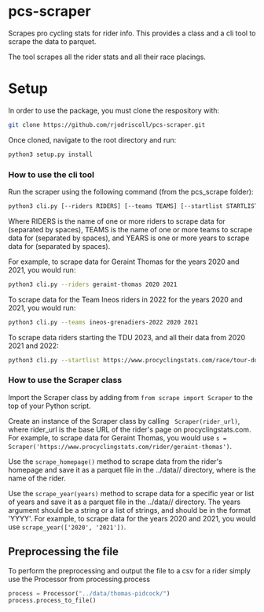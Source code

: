 # pcs-scraper
Scrapes pro cycling stats for rider info. This provides a class and a cli tool to scrape the data to parquet. 

The tool scrapes all the rider stats and all their race placings. 


# Setup 

In order to use the package, you must clone the respository with: 

```bash
git clone https://github.com/rjodriscoll/pcs-scraper.git
```

Once cloned, navigate to the root directory and run: 

```bash
python3 setup.py install
```


### How to use the cli tool 

 Run the scraper using the following command (from the pcs_scrape folder):

 ```bash
 python3 cli.py [--riders RIDERS] [--teams TEAMS] [--startlist STARTLIST] [YEARS ...] 
 ```

Where RIDERS is the name of one or more riders to scrape data for (separated by spaces), TEAMS is the name of one or more teams to scrape data for (separated by spaces), and YEARS is one or more years to scrape data for (separated by spaces).

For example, to scrape data for Geraint Thomas for the years 2020 and 2021, you would run:

 ```bash
 python3 cli.py --riders geraint-thomas 2020 2021 
 ```

To scrape data for the Team Ineos riders in 2022 for the years 2020 and 2021, you would run:

```bash
python3 cli.py --teams ineos-grenadiers-2022 2020 2021
```

To scrape data riders starting the TDU 2023, and all their data from 2020 2021 and 2022:

```bash
python3 cli.py --startlist https://www.procyclingstats.com/race/tour-down-under/2023/startlist 2020 2021 2022
```



### How to use the Scraper class

Import the Scraper class by adding from ``from scrape import Scraper`` to the top of your Python script.

Create an instance of the Scraper class by calling `` Scraper(rider_url)``, where rider_url is the base URL of the rider's page on procyclingstats.com. For example, to scrape data for Geraint Thomas, you would use ``s = Scraper('https://www.procyclingstats.com/rider/geraint-thomas')``.

Use the ``scrape_homepage()`` method to scrape data from the rider's homepage and save it as a parquet file in the ../data/<name>/ directory, where <name> is the name of the rider.

Use the ``scrape_year(years)`` method to scrape data for a specific year or list of years and save it as a parquet file in the ../data/<name>/ directory. The years argument should be a string or a list of strings, and should be in the format 'YYYY'. For example, to scrape data for the years 2020 and 2021, you would use ``scrape_year(['2020', '2021'])``.


## Preprocessing the file

To perform the preprocessing and output the file to a csv for a rider simply use the Processor from processing.process
 ``` python
 process = Processor("../data/thomas-pidcock/")
 process.process_to_file()
 ```


#
